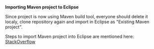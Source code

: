 
**Importing Maven project to Eclipse**

Since project is now using Maven build tool, everyone should delete it localy,
clone repository again and import in Eclipse as "Existing Maven project".

Steps to import Maven project into Eclipse are mentioned here: [StackOverflow](https://stackoverflow.com/a/36242422/2510775)
